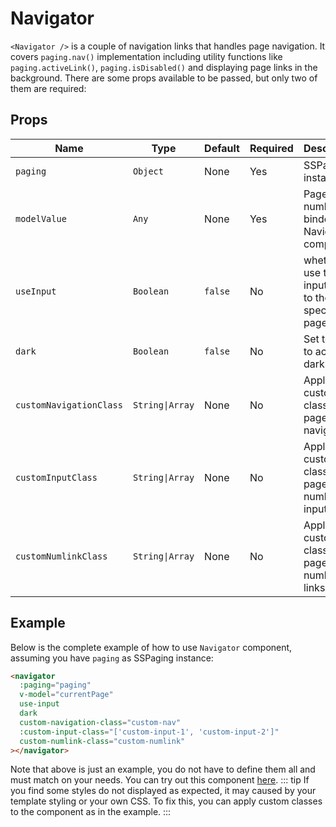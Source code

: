 # Navigator

`<Navigator />` is a couple of navigation links that handles page navigation. It covers `paging.nav()` implementation including utility functions like `paging.activeLink()`, `paging.isDisabled()` and displaying page links in the background. There are some props available to be passed, but only two of them are required:

## Props
| Name                    | Type            | Default | Required | Description                                          |
|-------------------------|-----------------|---------|----------|------------------------------------------------------|
| `paging`                | `Object`        | None    | Yes      | SSPaging instance                                    |
| `modelValue`            | `Any`           | None    | Yes      | Page number binded to Navigator component            |
| `useInput`              | `Boolean`       | `false` | No       | whether to use text input to go to the specific page |
| `dark`                  | `Boolean`       | `false` | No       | Set to `true` to activate dark style                 |
| `customNavigationClass` | `String\|Array` | None    | No       | Apply custom class to page navigation                |
| `customInputClass`      | `String\|Array` | None    | No       | Apply custom class to page number input              |
| `customNumlinkClass`    | `String\|Array` | None    | No       | Apply custom class to page number links              |

## Example
Below is the complete example of how to use `Navigator` component, assuming you have `paging` as SSPaging instance:
```html
<navigator 
  :paging="paging" 
  v-model="currentPage"
  use-input
  dark
  custom-navigation-class="custom-nav"
  :custom-input-class="['custom-input-1', 'custom-input-2']"
  custom-numlink-class="custom-numlink"
></navigator>
```
Note that above is just an example, you do not have to define them all and must match on your needs. You can try out this component [here](https://playcode.io/1293219).
::: tip
If you find some styles do not displayed as expected, it may caused by your template styling or your own CSS. To fix this, you can apply custom classes to the component as in the example.
:::